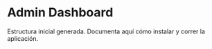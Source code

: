 ﻿# Admin Dashboard

Estructura inicial generada. Documenta aquí cómo instalar y correr la aplicación.
